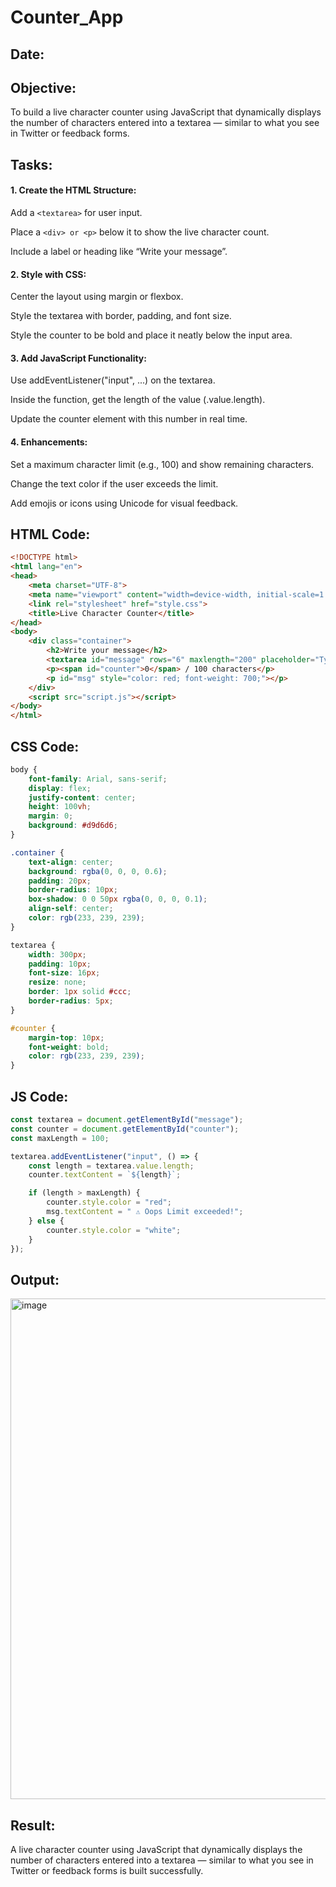 # Counter_App
## Date:
## Objective:
To build a live character counter using JavaScript that dynamically displays the number of characters entered into a textarea — similar to what you see in Twitter or feedback forms.

## Tasks:

#### 1. Create the HTML Structure:
Add a ```<textarea>``` for user input.

Place a ```<div> or <p>``` below it to show the live character count.

Include a label or heading like “Write your message”.

#### 2. Style with CSS:
Center the layout using margin or flexbox.

Style the textarea with border, padding, and font size.

Style the counter to be bold and place it neatly below the input area.

#### 3. Add JavaScript Functionality:
Use addEventListener("input", ...) on the textarea.

Inside the function, get the length of the value (.value.length).

Update the counter element with this number in real time.

#### 4. Enhancements:
Set a maximum character limit (e.g., 100) and show remaining characters.

Change the text color if the user exceeds the limit.

Add emojis or icons using Unicode for visual feedback.
## HTML Code:
```html
<!DOCTYPE html>
<html lang="en">
<head>
    <meta charset="UTF-8">
    <meta name="viewport" content="width=device-width, initial-scale=1.0">
    <link rel="stylesheet" href="style.css">
    <title>Live Character Counter</title>
</head>
<body>
    <div class="container">
        <h2>Write your message</h2>
        <textarea id="message" rows="6" maxlength="200" placeholder="Type..."></textarea>
        <p><span id="counter">0</span> / 100 characters</p>
        <p id="msg" style="color: red; font-weight: 700;"></p>
    </div>
    <script src="script.js"></script>
</body>
</html>
```
## CSS Code:
```css
body {
    font-family: Arial, sans-serif;
    display: flex;
    justify-content: center;
    height: 100vh;
    margin: 0;
    background: #d9d6d6;
}

.container {
    text-align: center;
    background: rgba(0, 0, 0, 0.6);
    padding: 20px;
    border-radius: 10px;
    box-shadow: 0 0 50px rgba(0, 0, 0, 0.1);
    align-self: center;
    color: rgb(233, 239, 239);
}

textarea {
    width: 300px;
    padding: 10px;
    font-size: 16px;
    resize: none;
    border: 1px solid #ccc;
    border-radius: 5px;
}

#counter {
    margin-top: 10px;
    font-weight: bold;
    color: rgb(233, 239, 239);
}
```
## JS Code:
```js
const textarea = document.getElementById("message");
const counter = document.getElementById("counter");
const maxLength = 100;

textarea.addEventListener("input", () => {
    const length = textarea.value.length;
    counter.textContent = `${length}`;

    if (length > maxLength) {
        counter.style.color = "red";
        msg.textContent = " ⚠️ Oops Limit exceeded!";
    } else {
        counter.style.color = "white";
    }
});

```
## Output:
<img width="1543" height="801" alt="image" src="https://github.com/user-attachments/assets/03ca3801-2546-4878-85c3-5c30c8d95280" />

## Result:
A live character counter using JavaScript that dynamically displays the number of characters entered into a textarea — similar to what you see in Twitter or feedback forms is built successfully.
